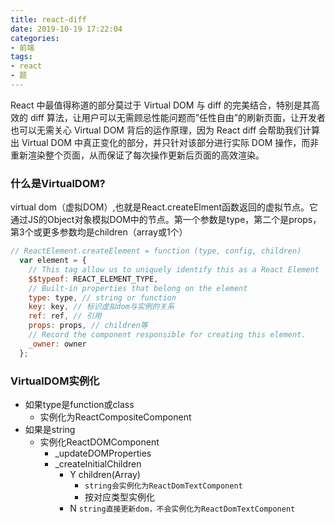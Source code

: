 ```yaml
---
title: react-diff
date: 2019-10-19 17:22:04
categories:
- 前端
tags:
- react
- 题
---
```


React 中最值得称道的部分莫过于 Virtual DOM 与 diff 的完美结合，特别是其高效的 diff 算法，让用户可以无需顾忌性能问题而”任性自由”的刷新页面，让开发者也可以无需关心 Virtual DOM 背后的运作原理，因为 React diff 会帮助我们计算出 Virtual DOM 中真正变化的部分，并只针对该部分进行实际 DOM 操作，而非重新渲染整个页面，从而保证了每次操作更新后页面的高效渲染。
<!-- more -->
### 什么是VirtualDOM?
virtual dom（虚拟DOM）,也就是React.createElment函数返回的虚拟节点。它通过JS的Object对象模拟DOM中的节点。第一个参数是type，第二个是props，第3个或更多参数均是children（array或1个）
```javascript
// ReactElement.createElement = function (type, config, children)
  var element = {
    // This tag allow us to uniquely identify this as a React Element
    $$typeof: REACT_ELEMENT_TYPE,
    // Built-in properties that belong on the element
    type: type, // string or function
    key: key, // 标识虚拟dom与实例的关系
    ref: ref, // 引用
    props: props, // children等
    // Record the component responsible for creating this element.
    _owner: owner
  };
```
### VirtualDOM实例化
+ 如果type是function或class
    + 实例化为ReactCompositeComponent
+ 如果是string
    + 实例化ReactDOMComponent
        + _updateDOMProperties
        + _createInitialChildren
            + Y children(Array)
                + `string会实例化为ReactDomTextComponent`
                + 按对应类型实例化
            + N `string直接更新dom，不会实例化为ReactDomTextComponent`